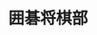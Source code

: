 ---
title: 囲碁将棋部
short_name: 囲碁将棋
host: 囲碁将棋部
hosttype: club
position: [1, 1]
description: 自由対局 など
layout: classroom
---